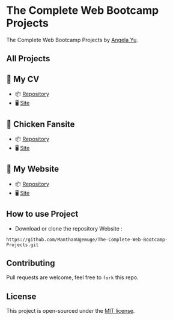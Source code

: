 # The Complete Web Bootcamp Projects

The Complete Web Bootcamp Projects by [Angela Yu](https://www.udemy.com/course/the-complete-web-development-bootcamp/). 

## All Projects

## 📍 My CV

- 📦 [Repository](https://github.com/ManthanUgemuge/The-Complete-Web-Bootcamp-Projects/tree/main/01.%20my-cv)
- 🖥 [Site](https://manthanugemuge.github.io/The-Complete-Web-Bootcamp-Projects/01.%20my-cv)

## 📍 Chicken Fansite

- 📦 [Repository](https://github.com/ManthanUgemuge/The-Complete-Web-Bootcamp-Projects/tree/main/02.%20chicken-fansite)
- 🖥 [Site](https://manthanugemuge.github.io/The-Complete-Web-Bootcamp-Projects/02.%20chicken-fansite)

## 📍 My Website

- 📦 [Repository](https://github.com/ManthanUgemuge/The-Complete-Web-Bootcamp-Projects/tree/main/03.%20my-website)
- 🖥 [Site](https://manthanugemuge.github.io/The-Complete-Web-Bootcamp-Projects/03.%20my-website)

## How to use Project

- Download or clone the repository Website : 
```
https://github.com/ManthanUgemuge/The-Complete-Web-Bootcamp-Projects.git
```

## Contributing
Pull requests are welcome, feel free to ```fork``` this repo.

## License
This project is open-sourced under the [MIT license]().
